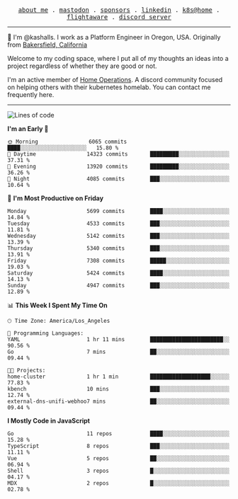 <p align="center">
  <samp>
    <a href="https://jordanjones.org/">about me</a> .
    <a rel="me" href="https://mastodon.social/@kashall">mastodon</a> .
    <a href="https://github.com/sponsors/kashalls">sponsors</a> .
    <a href="https://linkedin.com/in/jordpjones">linkedin</a> .
    <a href="https://github.com/kashalls/home-cluster">k8s@home</a> .
    <a href="https://flightaware.com/adsb/stats/user/kashalls">flightaware</a> .
    <a href="https://discord.gg/V2WrCfqba9">discord server</a>
  </samp>
</p>

----------------------------------------------------------------

:wave: I'm @kashalls. I work as a Platform Engineer in Oregon, USA. Originally from [Bakersfield, California](https://maps.app.goo.gl/QQMtywTWghpXB6Tu6)

Welcome to my coding space, where I put all of my thoughts an ideas into a project regardless of whether they are good or not.

I'm an active member of [Home Operations](https://discord.gg/home-operations). A discord community focused on helping others with their kubernetes homelab. You can contact me frequently here.

----------------------------------------------------------------
<!--START_SECTION:waka-->
![Lines of code](https://img.shields.io/badge/From%20Hello%20World%20I%27ve%20Written-10.3%20million%20lines%20of%20code-blue)

**I'm an Early 🐤** 

```text
🌞 Morning                6065 commits        ████░░░░░░░░░░░░░░░░░░░░░   15.80 % 
🌆 Daytime                14323 commits       █████████░░░░░░░░░░░░░░░░   37.31 % 
🌃 Evening                13920 commits       █████████░░░░░░░░░░░░░░░░   36.26 % 
🌙 Night                  4085 commits        ███░░░░░░░░░░░░░░░░░░░░░░   10.64 % 
```
📅 **I'm Most Productive on Friday** 

```text
Monday                   5699 commits        ████░░░░░░░░░░░░░░░░░░░░░   14.84 % 
Tuesday                  4533 commits        ███░░░░░░░░░░░░░░░░░░░░░░   11.81 % 
Wednesday                5142 commits        ███░░░░░░░░░░░░░░░░░░░░░░   13.39 % 
Thursday                 5340 commits        ███░░░░░░░░░░░░░░░░░░░░░░   13.91 % 
Friday                   7308 commits        █████░░░░░░░░░░░░░░░░░░░░   19.03 % 
Saturday                 5424 commits        ████░░░░░░░░░░░░░░░░░░░░░   14.13 % 
Sunday                   4947 commits        ███░░░░░░░░░░░░░░░░░░░░░░   12.89 % 
```


📊 **This Week I Spent My Time On** 

```text
🕑︎ Time Zone: America/Los_Angeles

💬 Programming Languages: 
YAML                     1 hr 11 mins        ███████████████████████░░   90.56 % 
Go                       7 mins              ██░░░░░░░░░░░░░░░░░░░░░░░   09.44 % 

🐱‍💻 Projects: 
home-cluster             1 hr 1 min          ███████████████████░░░░░░   77.83 % 
kbench                   10 mins             ███░░░░░░░░░░░░░░░░░░░░░░   12.74 % 
external-dns-unifi-webhoo7 mins              ██░░░░░░░░░░░░░░░░░░░░░░░   09.44 % 
```

**I Mostly Code in JavaScript** 

```text
Go                       11 repos            ████░░░░░░░░░░░░░░░░░░░░░   15.28 % 
TypeScript               8 repos             ███░░░░░░░░░░░░░░░░░░░░░░   11.11 % 
Vue                      5 repos             ██░░░░░░░░░░░░░░░░░░░░░░░   06.94 % 
Shell                    3 repos             █░░░░░░░░░░░░░░░░░░░░░░░░   04.17 % 
MDX                      2 repos             █░░░░░░░░░░░░░░░░░░░░░░░░   02.78 % 
```




<!--END_SECTION:waka-->
